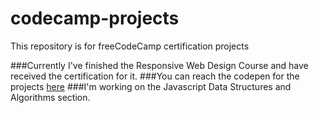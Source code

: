 # codecamp-projects
This repository is for freeCodeCamp certification projects

###Currently I've finished the Responsive Web Design Course and have received the certification for it. 
###You can reach the codepen for the projects [here](https://codepen.io/caglardeniz)
###I'm working on the Javascript Data Structures and Algorithms section.

